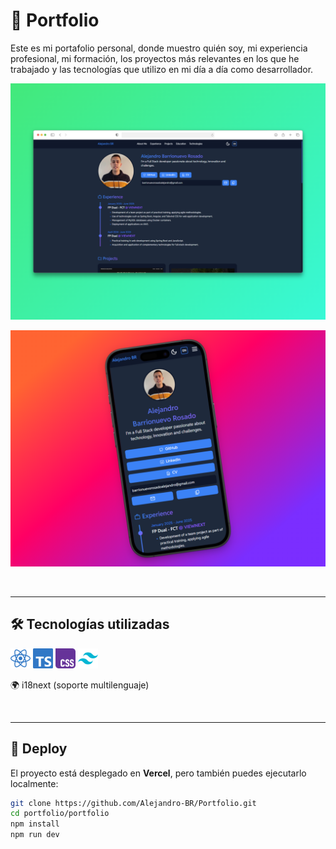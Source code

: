 # 💼 Portfolio

Este es mi portafolio personal, donde muestro quién soy, mi experiencia profesional, mi formación, los proyectos más relevantes en los que he trabajado y las tecnologías que utilizo en mi día a día como desarrollador.

![web](/img/pc.png)

![movil](/img/movil2.png)

<br>

---

## 🛠 Tecnologías utilizadas

<p align="left">
  <img src="/portfolio/public/svg/tech/react.svg" alt="React" width="32" height="32" />
  <img src="/portfolio/public/svg/tech/typescript.svg" alt="TypeScript" width="32" height="32" />
  <img src="/portfolio/public/svg/tech/css.svg" alt="CSS" width="32" height="32" />
  <img src="/portfolio/public/svg/tech/tailwindcss.svg" alt="Tailwind CSS" width="32" height="32" />
</p>

🌍 i18next (soporte multilenguaje)

<br>

---

## 🚀 Deploy

El proyecto está desplegado en **Vercel**, pero también puedes ejecutarlo localmente:

```bash
git clone https://github.com/Alejandro-BR/Portfolio.git
cd portfolio/portfolio
npm install
npm run dev
